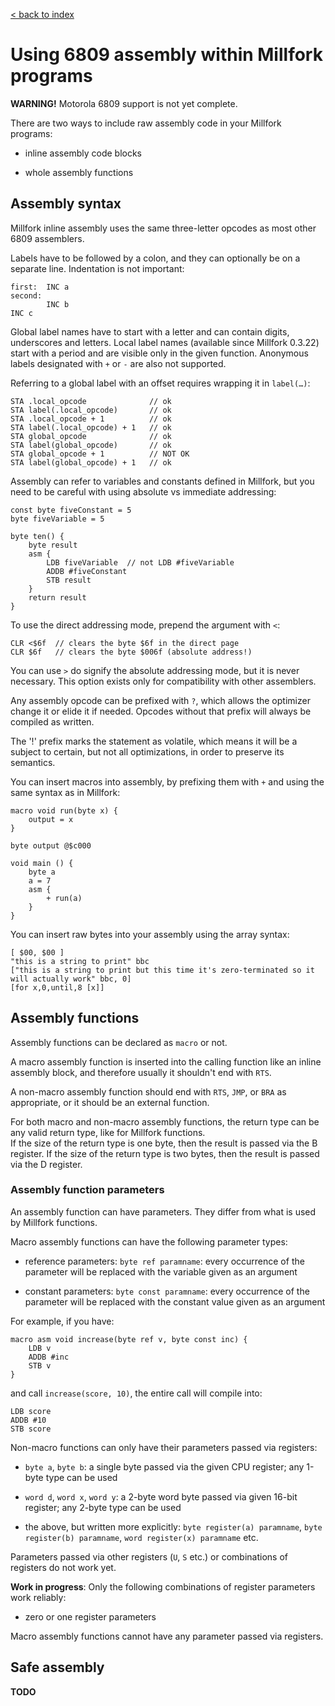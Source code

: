 [< back to index](../doc_index.md)

# Using 6809 assembly within Millfork programs

**WARNING!** Motorola 6809 support is not yet complete.

There are two ways to include raw assembly code in your Millfork programs:

* inline assembly code blocks

* whole assembly functions

## Assembly syntax

Millfork inline assembly uses the same three-letter opcodes as most other 6809 assemblers.

Labels have to be followed by a colon, and they can optionally be on a separate line.
Indentation is not important:

    first:  INC a
    second: 
            INC b
    INC c


Global label names have to start with a letter and can contain digits, underscores and letters.
Local label names (available since Millfork 0.3.22) start with a period and are visible only in the given function.
Anonymous labels designated with `+` or `-` are also not supported.

Referring to a global label with an offset requires wrapping it in `label(…)`:

    STA .local_opcode              // ok
    STA label(.local_opcode)       // ok
    STA .local_opcode + 1          // ok
    STA label(.local_opcode) + 1   // ok
    STA global_opcode              // ok
    STA label(global_opcode)       // ok
    STA global_opcode + 1          // NOT OK
    STA label(global_opcode) + 1   // ok

Assembly can refer to variables and constants defined in Millfork,
but you need to be careful with using absolute vs immediate addressing:

    const byte fiveConstant = 5
    byte fiveVariable = 5
    
    byte ten() {
        byte result
        asm {
            LDB fiveVariable  // not LDB #fiveVariable
            ADDB #fiveConstant
            STB result
        }
        return result
    }
    
To use the direct addressing mode, prepend the argument with `<`:

    CLR <$6f  // clears the byte $6f in the direct page
    CLR $6f   // clears the byte $006f (absolute address!)

You can use `>` do signify the absolute addressing mode, but it is never necessary.
This option exists only for compatibility with other assemblers.

Any assembly opcode can be prefixed with `?`, which allows the optimizer change it or elide it if needed.
Opcodes without that prefix will always be compiled as written.

The '!' prefix marks the statement as volatile, which means it will be a subject to certain, but not all optimizations,
in order to preserve its semantics.

You can insert macros into assembly, by prefixing them with `+` and using the same syntax as in Millfork:

    macro void run(byte x) {
        output = x
    }
    
    byte output @$c000
    
    void main () {
        byte a
        a = 7
        asm {
            + run(a)
        }
    } 

You can insert raw bytes into your assembly using the array syntax:

    [ $00, $00 ]
    "this is a string to print" bbc
    ["this is a string to print but this time it's zero-terminated so it will actually work" bbc, 0]
    [for x,0,until,8 [x]]

## Assembly functions

Assembly functions can be declared as `macro` or not. 

A macro assembly function is inserted into the calling function like an inline assembly block,
and therefore usually it shouldn't end with `RTS`.

A non-macro assembly function should end with `RTS`, `JMP`, or `BRA` as appropriate,
or it should be an external function. 

For both macro and non-macro assembly functions,
the return type can be any valid return type, like for Millfork functions.  
If the size of the return type is one byte, 
then the result is passed via the B register.
If the size of the return type is two bytes,
then the result is passed via the D register.

### Assembly function parameters

An assembly function can have parameters. 
They differ from what is used by Millfork functions.

Macro assembly functions can have the following parameter types:

* reference parameters: `byte ref paramname`: every occurrence of the parameter will be replaced with the variable given as an argument

* constant parameters: `byte const paramname`: every occurrence of the parameter will be replaced with the constant value given as an argument

For example, if you have:

    macro asm void increase(byte ref v, byte const inc) {
        LDB v
        ADDB #inc
        STB v
    }

and call `increase(score, 10)`, the entire call will compile into:

    LDB score
    ADDB #10
    STB score

Non-macro functions can only have their parameters passed via registers:

* `byte a`, `byte b`: a single byte passed via the given CPU register; any 1-byte type can be used

* `word d`, `word x`, `word y`: a 2-byte word byte passed via given 16-bit register; any 2-byte type can be used

* the above, but written more explicitly: `byte register(a) paramname`, `byte register(b) paramname`, `word register(x) paramname` etc.

Parameters passed via other registers (`U`, `S` etc.) or combinations of registers do not work yet.

**Work in progress**: 
Only the following combinations of register parameters work reliably:

* zero or one register parameters

Macro assembly functions cannot have any parameter passed via registers.

## Safe assembly

**TODO**